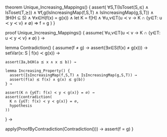 theorem Unique_Increasing_Mappings() {
  assert(
    ∀S,T(IsToset(S,⪯) ∧ IsToset(T,⪰)) ∧
    ∀f,g(IsIncreasingMap(f,S,T) ∧ IsIncreasingMap(g,S,T)) ∧
    ∃H(H ⊆ S) ∧
    ∀x∈H(f(x) = g(x)) ∧
    let K = f[H] ∧
    ∀u,v∈T(u ≺ v → K ∩ {y∈T: u ≺ y ≺ v} ≠ ∅)
    ⇒ f = g
  )
}

proof Unique_Increasing_Mappings() {
  assume(
    ∀u,v∈T(u ≺ v → K ∩ {y∈T: u ≺ y ≺ v} ≠ ∅)
  ) →
  
  lemma Contradiction() {
    assume(f ≠ g) →
    assert(∃x∈S(f(x) ≠ g(x))) →
    setVar(x: S | f(x) ≺ g(x)) →
    
    assert(∃a,b∈H(a ⪯ x ∧ x ⪯ b)) →
    
    lemma Increasing_Property() {
      assert(IsIncreasingMap(f,S,T) ∧ IsIncreasingMap(g,S,T)) →
      assert(f(a) ⪯ f(x) ∧ g(x) ⪯ g(b))
    } →
    
    assert(K ∩ {y∈T: f(x) ≺ y ≺ g(x)} = ∅) →
    assert(contradiction(
      K ∩ {y∈T: f(x) ≺ y ≺ g(x)} = ∅,
      hypothesis
    ))
  } →
  
  apply(ProofByContradiction(Contradiction())) →
  assert(f = g)
}